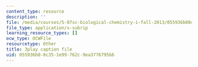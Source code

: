 ```yaml
---
content_type: resource
description: ''
file: /media/courses/5-07sc-biological-chemistry-i-fall-2013/055936b08c351e99762c9ea3776795b6_eOYHJLqP2Ps.srt
file_type: application/x-subrip
learning_resource_types: []
ocw_type: OCWFile
resourcetype: Other
title: 3play caption file
uid: 055936b0-8c35-1e99-762c-9ea3776795b6
---
```

